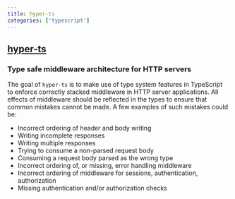 ```yaml
---
title: hyper-ts
categories: ['typescript']
---
```

## [hyper-ts](https://github.com/DenisFrezzato/hyper-ts)

### Type safe middleware architecture for HTTP servers


The goal of `hyper-ts` is to make use of type system features in TypeScript to enforce correctly stacked middleware in
HTTP server applications. All effects of middleware should be reflected in the types to ensure that common mistakes
cannot be made. A few examples of such mistakes could be:

- Incorrect ordering of header and body writing
- Writing incomplete responses
- Writing multiple responses
- Trying to consume a non-parsed request body
- Consuming a request body parsed as the wrong type
- Incorrect ordering of, or missing, error handling middleware
- Incorrect ordering of middleware for sessions, authentication, authorization
- Missing authentication and/or authorization checks
